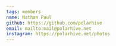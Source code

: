 ```yaml
---
tags: members
name: Nathan Paul
github: https://github.com/polarhive
email: mailto:mail@polarhive.net
instagram: https://polarhive.net/photos
---
```

